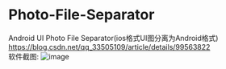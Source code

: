 # Photo-File-Separator
Android UI Photo File Separator(ios格式UI图分离为Android格式)
https://blog.csdn.net/qq_33505109/article/details/99563822
<br/>
软件截图:
![image](https://img-blog.csdnimg.cn/20210127141037776.png?x-oss-process=image/watermark,type_ZmFuZ3poZW5naGVpdGk,shadow_10,text_aHR0cHM6Ly9ibG9nLmNzZG4ubmV0L3FxXzMzNTA1MTA5,size_16,color_FFFFFF,t_70)
